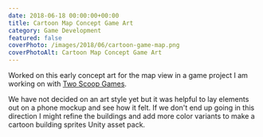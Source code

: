 ```yaml
---
date: 2018-06-18 00:00:00+00:00
title: Cartoon Map Concept Game Art
category: Game Development
featured: false
coverPhoto: /images/2018/06/cartoon-game-map.png
coverPhotoAlt: Cartoon Map Concept Game Art
---
```


Worked on this early concept art for the map view in a game project I am working on with [Two Scoop Games](http://twoscoopgames.com).

We have not decided on an art style yet but it was helpful to lay elements out on a phone mockup and see how it felt. If we don't end up going in this direction I might refine the buildings and add more color variants to make a cartoon building sprites Unity asset pack.

